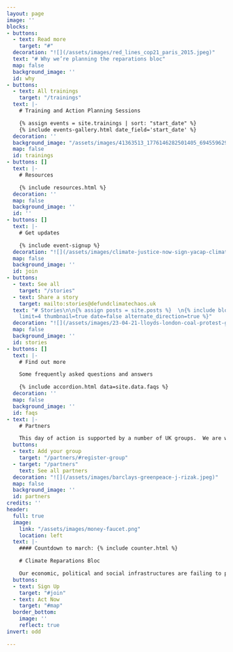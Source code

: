 ```yaml
---
layout: page
image: ''
blocks:
- buttons:
  - text: Read more
    target: "#"
  decoration: "![](/assets/images/red_lines_cop21_paris_2015.jpeg)"
  text: "# Why we’re planning the reparations bloc"
  map: false
  background_image: ''
  id: why
- buttons:
  - text: All trainings
    target: "/trainings"
  text: |-
    # Training and Action Planning Sessions

    {% assign events = site.trainings | sort: "start_date" %}
    {% include events-gallery.html date_field='start_date' %}
  decoration: ''
  background_image: "/assets/images/41363513_1776146282501405_6945596299618025472_o-600x600.jpeg"
  map: false
  id: trainings
- buttons: []
  text: |-
    # Resources

    {% include resources.html %}
  decoration: ''
  map: false
  background_image: ''
  id: ''
- buttons: []
  text: |-
    # Get updates

    {% include event-signup %}
  decoration: "![](/assets/images/climate-justice-now-sign-yacap-climate-strike-2020.png)"
  map: false
  background_image: ''
  id: join
- buttons:
  - text: See all
    target: "/stories"
  - text: Share a story
    target: mailto:stories@defundclimatechaos.uk
  text: "# Stories\n\n{% assign posts = site.posts %}  \n{% include blog-list.html
    limit=4 thumbnail=true date=false alternate_direction=true %}"
  decoration: "![](/assets/images/23-04-21-lloyds-london-coal-protest-gareth-morris-19.jpg)"
  map: false
  background_image: ''
  id: stories
- buttons: []
  text: |-
    # Find out more

    Some frequently asked questions and answers

    {% include accordion.html data=site.data.faqs %}
  decoration: ''
  map: false
  background_image: ''
  id: faqs
- text: |-
    # Partners

    This day of action is supported by a number of UK groups.  We are working closely with allied networks all around the world.
  buttons:
  - text: Add your group
    target: "/partners/#register-group"
  - target: "/partners"
    text: See all partners
  decoration: "![](/assets/images/barclays-greenpeace-j-rizak.jpeg)"
  map: false
  background_image: ''
  id: partners
credits: ''
header:
  full: true
  image:
    link: "/assets/images/money-faucet.png"
    location: left
  text: |-
    #### Countdown to march: {% include counter.html %}

    # Climate Reparations Bloc

    Our economic, political and social infrastructures are failing to protect life, and need repairing. At the COP26 Coalition’s 6 November 2021 Global Day of Climate Justice London rally, we’ll be standing with organisers from London Renters Union, No More Exclusions, Revoke and others to co-lead a reparations bloc demanding systems change.
  buttons:
  - text: Sign Up
    target: "#join"
  - text: Act Now
    target: "#map"
  border_bottom:
    image: ''
    reflect: true
invert: odd

---
```

